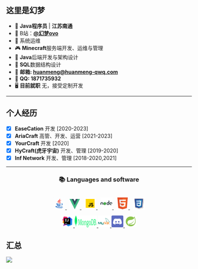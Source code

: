 ## 这里是幻梦

- 🌃 **Java程序员** | **江苏南通**
- 🌄 B站：<a href="https://space.bilibili.com/309509902" target="_blank">**@幻梦ovo**</a>
- 📼 系统运维
- 🎮 **Minecraft**服务端开发、运维与管理
- 📑 **Java**后端开发与架构设计
- 🌌 **SQL**数据结构设计
- 📧 **邮箱: huanmeng@huanmeng-qwq.com**
- 💌 **QQ: 1871735932**
- 🖥️ **目前就职** 无，接受定制开发

---

## 个人经历

- [x] **EaseCation** 开发 [2020-2023]
- [x] **AriaCraft** 高管、开发、运营 [2021-2023]
- [x] **YourCraft** 开发 [2020]
- [x] **HyCraft(虎牙宇宙)** 开发、管理 [2019-2020]
- [x] **Inf Network** 开发、管理 [2018-2020,2021]

---

<h3 align="center">📚 Languages and software</h3>

<p align="center">
    <br />
    <a title="Java" href="https://github.com/huanmeng-qwq?tab=repositories&language=java">
        <img alt="Java" height="32px" width="32px" src="https://raw.githubusercontent.com/huanmeng-qwq/huanmeng-qwq/main/img/java.gif" />
    </a>
    &nbsp;
    <a title="Vue3" href="https://vuejs.org/">
        <img alt="Vue" height="28px" width="28px" src="https://raw.githubusercontent.com/huanmeng-qwq/huanmeng-qwq/main/img/Vue.js_Logo_2.svg.png" />
    </a>
    &nbsp;
    <a title="JavaScript" href="https://github.com/huanmeng-qwq?tab=repositories&language=javascript">
        <img alt="Java Script" height="32px" width="32px" src="https://raw.githubusercontent.com/huanmeng-qwq/huanmeng-qwq/main/img/javascript.gif" />
    </a>
    &nbsp;
    <a title="Node" href="https://github.com/huanmeng-qwq?tab=repositories&language=node">
       <img alt="Node" height="32px" width="32px" src="https://raw.githubusercontent.com/huanmeng-qwq/huanmeng-qwq/main/img/nodejs-48.svg" />
    </a>
    &nbsp;
    <a title="HTML" href="https://github.com/huanmeng-qwq?tab=repositories&language=html">
        <img alt="HTML" height="32px" width="32px" src="https://raw.githubusercontent.com/huanmeng-qwq/huanmeng-qwq/main/img/html-5-48.png" />
    </a>
    &nbsp;
    <a title="CSS" href="https://github.com/huanmeng-qwq?tab=repositories&language=css">
        <img alt="CSS" height="32px" width="32px" src="https://raw.githubusercontent.com/huanmeng-qwq/huanmeng-qwq/main/img/css3-100.svg" />
    </a>
</p>
<p align="center">
    <a title="IDEA" href="https://www.jetbrains.com/idea/">
        <img alt="IDEA" height="32px" width="32px" src="https://raw.githubusercontent.com/huanmeng-qwq/huanmeng-qwq/main/img/intellij-idea-48.svg" />
    </a>
    <a title="MongoDB" href="https://www.mongodb.com/">
        <img alt="MongoDB" height="32px" width="60px" src="https://raw.githubusercontent.com/huanmeng-qwq/huanmeng-qwq/main/img/MongoDB_Spring-Green.svg" />
    </a>
    <a title="MySQL" href="https://www.mysql.com/">
        <img alt="MySQL" height="32px" width="32px" src="https://raw.githubusercontent.com/huanmeng-qwq/huanmeng-qwq/main/img/mysql-logo-48.svg" />
    </a>
    <a title="Discord" href="https://discord.com/">
        <img alt="Discord" height="32px" width="32px" src="https://raw.githubusercontent.com/huanmeng-qwq/huanmeng-qwq/main/img/discord-48.png" />
    </a>
    <a title="Spring Boot" href="https://spring.io/projects/spring-boot">
        <img alt="Spring Boot" height="32px" width="32px" src="https://raw.githubusercontent.com/huanmeng-qwq/huanmeng-qwq/main/img/spring-boot-48.svg" />
    </a>
</p>

## 汇总

 <img align="" height="137px" src="https://github-readme-stats.vercel.app/api/top-langs/?username=huanmeng-qwq&hide_title=true&hide_border=true&private=true&&count_private=true&&include_all_commits=true&layout=compact&bg_color=0,73FA79,73FDFF,D783FF&theme=graywhite&locale=cn" />
<!-- 
<img align="" height="137px" src="https://github-readme-stats.vercel.app/api?username=huanmeng-qwq&hide_title=true&hide_border=true&show_icons=true&include_all_commits=true&line_height=21&theme=vue&locale=cn&private=true&&count_private=true&&include_all_commits=true" />
-->
